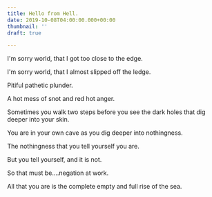 ```yaml
---
title: Hello from Hell.
date: 2019-10-08T04:00:00.000+00:00
thumbnail: ''
draft: true

---
```

I'm sorry world, that I got too close to the edge. 

I'm sorry world, that I almost slipped off the ledge.

Pitiful pathetic plunder.

A hot mess of snot and red hot anger.

Sometimes you walk two steps before you see the dark holes that dig deeper into your skin.

You are in your own cave as you dig deeper into nothingness.

The nothingness that you tell yourself you are.

But you tell yourself, and it is not.

So that must be....negation at work.

All that you are is the complete empty and full rise of the sea.
